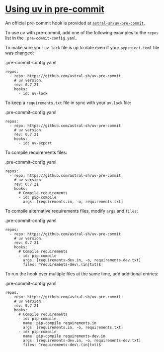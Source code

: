 # [Using uv in pre-commit](#using-uv-in-pre-commit)

An official pre-commit hook is provided at [`astral-sh/uv-pre-commit`](https://github.com/astral-sh/uv-pre-commit).

To use uv with pre-commit, add one of the following examples to the `repos` list in the `.pre-commit-config.yaml`.

To make sure your `uv.lock` file is up to date even if your `pyproject.toml` file was changed:

.pre-commit-config.yaml

```
repos:
  - repo: https://github.com/astral-sh/uv-pre-commit
    # uv version.
    rev: 0.7.21
    hooks:
      - id: uv-lock

```

To keep a `requirements.txt` file in sync with your `uv.lock` file:

.pre-commit-config.yaml

```
repos:
  - repo: https://github.com/astral-sh/uv-pre-commit
    # uv version.
    rev: 0.7.21
    hooks:
      - id: uv-export

```

To compile requirements files:

.pre-commit-config.yaml

```
repos:
  - repo: https://github.com/astral-sh/uv-pre-commit
    # uv version.
    rev: 0.7.21
    hooks:
      # Compile requirements
      - id: pip-compile
        args: [requirements.in, -o, requirements.txt]

```

To compile alternative requirements files, modify `args` and `files`:

.pre-commit-config.yaml

```
repos:
  - repo: https://github.com/astral-sh/uv-pre-commit
    # uv version.
    rev: 0.7.21
    hooks:
      # Compile requirements
      - id: pip-compile
        args: [requirements-dev.in, -o, requirements-dev.txt]
        files: ^requirements-dev\.(in|txt)$

```

To run the hook over multiple files at the same time, add additional entries:

.pre-commit-config.yaml

```
repos:
  - repo: https://github.com/astral-sh/uv-pre-commit
    # uv version.
    rev: 0.7.21
    hooks:
      # Compile requirements
      - id: pip-compile
        name: pip-compile requirements.in
        args: [requirements.in, -o, requirements.txt]
      - id: pip-compile
        name: pip-compile requirements-dev.in
        args: [requirements-dev.in, -o, requirements-dev.txt]
        files: ^requirements-dev\.(in|txt)$

```
